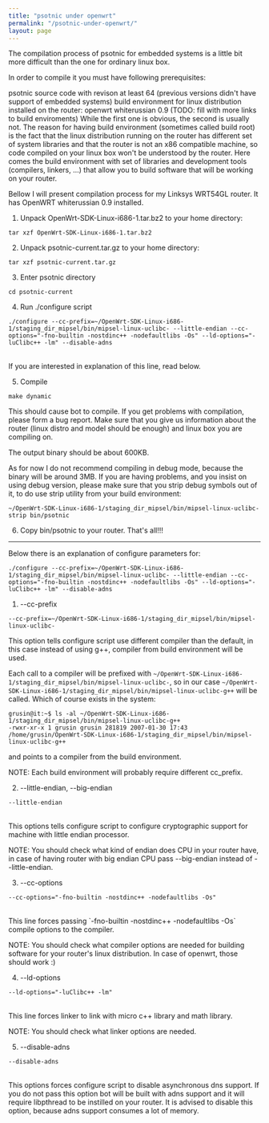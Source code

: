 ```yaml
---
title: "psotnic under openwrt"
permalink: "/psotnic-under-openwrt/"
layout: page
---
```

The compilation process of psotnic for embedded systems is a little bit more difficult than the one for ordinary linux box.

In order to compile it you must have following prerequisites:

psotnic source code with revison at least 64 (previous versions didn't have support of embedded systems)
build environment for linux distribution installed on the router:
openwrt whiterussian 0.9
(TODO: fill with more links to build enviroments)
While the first one is obvious, the second is usually not. The reason for having build environment (sometimes called build root) is the fact that the linux distribution running on the router has different set of system libraries and that the router is not an x86 compatible machine, so code compiled on your linux box won't be understood by the router. Here comes the build environment with set of libraries and development tools (compilers, linkers, ...) that allow you to build software that will be working on your router.

Bellow I will present compilation process for my Linksys WRT54GL router. It has OpenWRT whiterussian 0.9 installed.

1. Unpack OpenWrt-SDK-Linux-i686-1.tar.bz2 to your home directory:<br>
```
tar xzf OpenWrt-SDK-Linux-i686-1.tar.bz2
```

2. Unpack psotnic-current.tar.gz to your home directory:<br>
```
tar xzf psotnic-current.tar.gz
```

3. Enter psotnic directory<br>
```
cd psotnic-current
```

4. Run ./configure script<br>
```
./configure --cc-prefix=~/OpenWrt-SDK-Linux-i686-1/staging_dir_mipsel/bin/mipsel-linux-uclibc- --little-endian --cc-options="-fno-builtin -nostdinc++ -nodefaultlibs -Os" --ld-options="-luClibc++ -lm" --disable-adns
```
<br>
If you are interested in explanation of this line, read below.

5. Compile
```
make dynamic
```

This should cause bot to compile. If you get problems with compilation, please form a bug report. Make sure that you give us information about the router (linux distro and model should be enough) and linux box you are compiling on.

The output binary should be about 600KB.

As for now I do not recommend compiling in debug mode, because the binary will be around 3MB. If you are having problems, and you insist on using debug version, please make sure that you strip debug symbols out of it, to do use strip utility from your build environment:
```
~/OpenWrt-SDK-Linux-i686-1/staging_dir_mipsel/bin/mipsel-linux-uclibc-strip bin/psotnic
```

6. Copy bin/psotnic to your router. That's all!!!
<hr>
Below there is an explanation of configure parameters for:

```
./configure --cc-prefix=~/OpenWrt-SDK-Linux-i686-1/staging_dir_mipsel/bin/mipsel-linux-uclibc- --little-endian --cc-options="-fno-builtin -nostdinc++ -nodefaultlibs -Os" --ld-options="-luClibc++ -lm" --disable-adns
```

1. --cc-prefix

```
--cc-prefix=~/OpenWrt-SDK-Linux-i686-1/staging_dir_mipsel/bin/mipsel-linux-uclibc-
```

This option tells configure script use different compiler than the default, in this case instead of using g++, compiler from build environment will be used.

Each call to a compiler will be prefixed with `~/OpenWrt-SDK-Linux-i686-1/staging_dir_mipsel/bin/mipsel-linux-uclibc-`, so in our case `~/OpenWrt-SDK-Linux-i686-1/staging_dir_mipsel/bin/mipsel-linux-uclibc-g++` will be called. Which of course exists in the system:
```
grusin@it:~$ ls -al ~/OpenWrt-SDK-Linux-i686-1/staging_dir_mipsel/bin/mipsel-linux-uclibc-g++
-rwxr-xr-x 1 grusin grusin 281819 2007-01-30 17:43 /home/grusin/OpenWrt-SDK-Linux-i686-1/staging_dir_mipsel/bin/mipsel-linux-uclibc-g++
```
and points to a compiler from the build environment.

NOTE: Each build environment will probably require different cc_prefix.

2. --little-endian, --big-endian<br>
```
--little-endian
```
<br>
This options tells configure script to configure cryptographic support for machine with little endian processor.

NOTE: You should check what kind of endian does CPU in your router have, in case of having router with big endian CPU pass --big-endian instead of --little-endian.

3. --cc-options<br>
```
--cc-options="-fno-builtin -nostdinc++ -nodefaultlibs -Os"
```
<br>
This line forces passing `-fno-builtin -nostdinc++ -nodefaultlibs -Os` compile options to the compiler.

NOTE: You should check what compiler options are needed for building software for your router's linux distribution. In case of openwrt, those should work :)

4. --ld-options<br>
```
--ld-options="-luClibc++ -lm"
```
<br>
This line forces linker to link with micro c++ library and math library.

NOTE: You should check what linker options are needed.

5. --disable-adns<br>
```
--disable-adns
```
<br>
This options forces configure script to disable asynchronous dns support. If you do not pass this option bot will be built with adns support and it will require libpthread to be instilled on your router. It is advised to disable this option, because adns support consumes a lot of memory.
